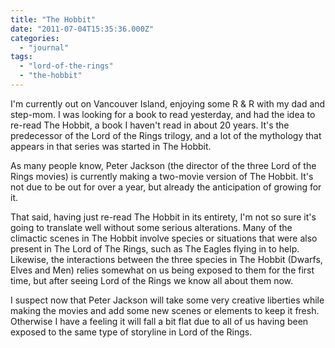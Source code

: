 ```yaml
---
title: "The Hobbit"
date: "2011-07-04T15:35:36.000Z"
categories: 
  - "journal"
tags: 
  - "lord-of-the-rings"
  - "the-hobbit"
---
```


I'm currently out on Vancouver Island, enjoying some R & R with my dad and step-mom. I was looking for a book to read yesterday, and had the idea to re-read The Hobbit, a book I haven't read in about 20 years. It's the predecessor of the Lord of the Rings trilogy, and a lot of the mythology that appears in that series was started in The Hobbit.

As many people know, Peter Jackson (the director of the three Lord of the Rings movies) is currently making a two-movie version of The Hobbit. It's not due to be out for over a year, but already the anticipation of growing for it.

That said, having just re-read The Hobbit in its entirety, I'm not so sure it's going to translate well without some serious alterations. Many of the climactic scenes in The Hobbit involve species or situations that were also present in The Lord of The Rings, such as The Eagles flying in to help. Likewise, the interactions between the three species in The Hobbit (Dwarfs, Elves and Men) relies somewhat on us being exposed to them for the first time, but after seeing Lord of the Rings we know all about them now.

I suspect now that Peter Jackson will take some very creative liberties while making the movies and add some new scenes or elements to keep it fresh. Otherwise I have a feeling it will fall a bit flat due to all of us having been exposed to the same type of storyline in Lord of the Rings.

